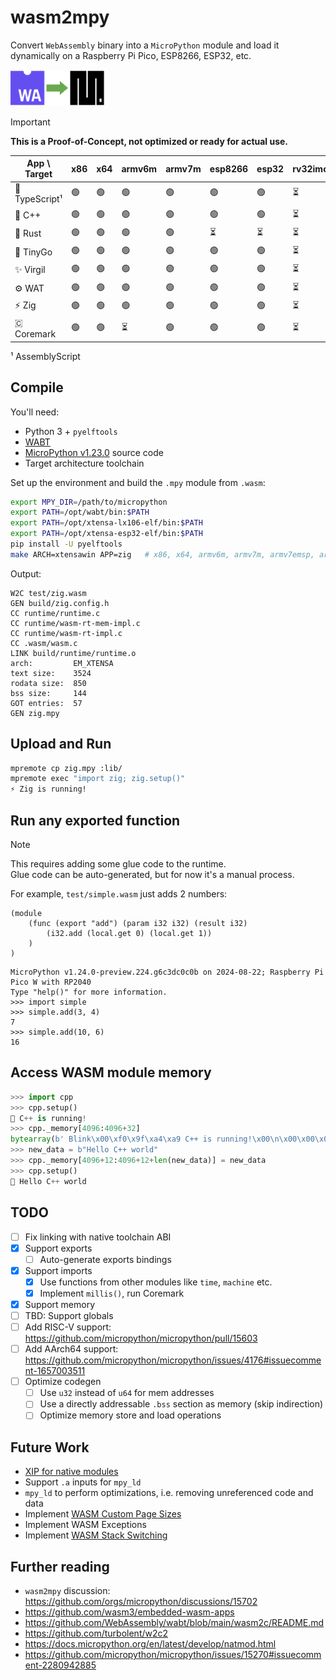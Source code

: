 # wasm2mpy

Convert `WebAssembly` binary into a `MicroPython` module and load it dynamically on a Raspberry Pi Pico, ESP8266, ESP32, etc.

<img width="30%" src="/logo.png">

> [!IMPORTANT]
> **This is a Proof-of-Concept, not optimized or ready for actual use.**

| App \ Target      | x86   | x64   | armv6m  | armv7m | esp8266  | esp32      | rv32imc |
|-------------------|-------|-------|---------|--------|----------|------------|---------|
| 🚀 TypeScript¹    | 🟢    | 🟢    | 🟢       | 🟢      | 🟢       | 🟢         | ⏳       |
| 🤩 C++            | 🟢    | 🟢    | 🟢       | 🟢      | 🟢       | 🟢         | ⏳       |
| 🦀 Rust           | 🟢    | 🟢    | 🟢       | 🟢      | ⏳       | ⏳         | ⏳       |
| 🤖 TinyGo         | 🟢    | 🟢    | 🟢       | 🟢      | 🟢       | 🟢         | ⏳       |
| ✨ Virgil         | 🟢    | 🟢    | 🟢       | 🟢      | 🟢       | 🟢         | ⏳       |
| ⚙ WAT            | 🟢    | 🟢    | 🟢       | 🟢      | 🟢       | 🟢         | ⏳       |
| ⚡ Zig            | 🟢    | 🟢    | 🟢       | 🟢      | 🟢       | 🟢         | ⏳       |
| 🇨 Coremark       | 🟢    | 🟢    | ⏳       | 🟢      | 🟢       | 🟢         | ⏳       |

¹ AssemblyScript

## Compile

You'll need:

- Python 3 + `pyelftools`
- [WABT](https://github.com/WebAssembly/wabt/releases/tag/1.0.36)
- [MicroPython v1.23.0](https://github.com/micropython/micropython) source code
- Target architecture toolchain

Set up the environment and build the `.mpy` module from `.wasm`:

```sh
export MPY_DIR=/path/to/micropython
export PATH=/opt/wabt/bin:$PATH
export PATH=/opt/xtensa-lx106-elf/bin:$PATH
export PATH=/opt/xtensa-esp32-elf/bin:$PATH
pip install -U pyelftools
make ARCH=xtensawin APP=zig   # x86, x64, armv6m, armv7m, armv7emsp, armv7emdp, xtensa, xtensawin
```

Output:

```log
W2C test/zig.wasm
GEN build/zig.config.h
CC runtime/runtime.c
CC runtime/wasm-rt-mem-impl.c
CC runtime/wasm-rt-impl.c
CC .wasm/wasm.c
LINK build/runtime/runtime.o
arch:         EM_XTENSA
text size:    3524
rodata size:  850
bss size:     144
GOT entries:  57
GEN zig.mpy
```

## Upload and Run

```sh
mpremote cp zig.mpy :lib/
mpremote exec "import zig; zig.setup()"
⚡ Zig is running!
```

## Run any exported function

> [!NOTE]
> This requires adding some glue code to the runtime.  
> Glue code can be auto-generated, but for now it's a manual process.

For example, `test/simple.wasm` just adds 2 numbers:

```wat
(module
    (func (export "add") (param i32 i32) (result i32)
        (i32.add (local.get 0) (local.get 1))
    )
)
```

```log
MicroPython v1.24.0-preview.224.g6c3dc0c0b on 2024-08-22; Raspberry Pi Pico W with RP2040
Type "help()" for more information.
>>> import simple
>>> simple.add(3, 4)
7
>>> simple.add(10, 6)
16
```

## Access WASM module memory

```py
>>> import cpp
>>> cpp.setup()
🤩 C++ is running!
>>> cpp._memory[4096:4096+32]
bytearray(b' Blink\x00\xf0\x9f\xa4\xa9 C++ is running!\x00\n\x00\x00\x00')
>>> new_data = b"Hello C++ world"
>>> cpp._memory[4096+12:4096+12+len(new_data)] = new_data
>>> cpp.setup()
🤩 Hello C++ world
```

## TODO

- [ ] Fix linking with native toolchain ABI
- [x] Support exports
  - [ ] Auto-generate exports bindings
- [x] Support imports
  - [x] Use functions from other modules like `time`, `machine` etc.
  - [x] Implement `millis()`, run Coremark
- [x] Support memory
- [ ] TBD: Support globals
- [ ] Add RISC-V support: https://github.com/micropython/micropython/pull/15603
- [ ] Add AArch64 support: https://github.com/micropython/micropython/issues/4176#issuecomment-1657003511
- [ ] Optimize codegen
  - [ ] Use `u32` instead of `u64` for mem addresses
  - [ ] Use a directly addressable `.bss` section as memory (skip indirection)
  - [ ] Optimize memory store and load operations

## Future Work

- [XIP for native modules](https://github.com/orgs/micropython/discussions/12811#discussioncomment-7399671)
- Support `.a` inputs for `mpy_ld`
- `mpy_ld` to perform optimizations, i.e. removing unreferenced code and data
- Implement [WASM Custom Page Sizes](https://github.com/WebAssembly/custom-page-sizes/blob/main/proposals/custom-page-sizes/Overview.md)
- Implement WASM Exceptions 
- Implement [WASM Stack Switching](https://github.com/WebAssembly/stack-switching/blob/main/proposals/stack-switching/Explainer.md)

## Further reading

- `wasm2mpy` discussion: https://github.com/orgs/micropython/discussions/15702
- https://github.com/wasm3/embedded-wasm-apps
- https://github.com/WebAssembly/wabt/blob/main/wasm2c/README.md
- https://github.com/turbolent/w2c2
- https://docs.micropython.org/en/latest/develop/natmod.html
- https://github.com/micropython/micropython/issues/15270#issuecomment-2280942885
